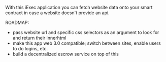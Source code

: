With this iExec application you can fetch website data onto your smart contract in case a website doesn't provide an api.

ROADMAP:
- pass website url and specific css selectors as an argument to look for and return their innerhtml 
- make this app web 3.0 compatible; switch between sites, enable users to do logins, etc.
- build a decentralized escrow service on top of this
